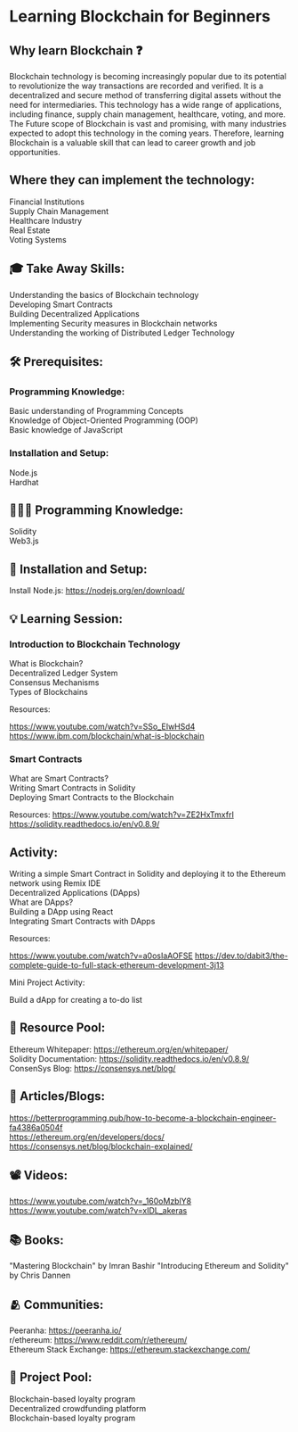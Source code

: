 # Learning Blockchain for Beginners

## Why learn Blockchain ❓

Blockchain technology is becoming increasingly popular due to its potential to revolutionize the way transactions are recorded and verified. It is a decentralized and secure method of transferring digital assets without the need for intermediaries. This technology has a wide range of applications, including finance, supply chain management, healthcare, voting, and more.
The Future scope of Blockchain is vast and promising, with many industries expected to adopt this technology in the coming years. Therefore, learning Blockchain is a valuable skill that can lead to career growth and job opportunities.

## Where they can implement the technology:

Financial Institutions <br>
Supply Chain Management <br>
Healthcare Industry <br>
Real Estate <br>
Voting Systems <br>

## 🎓 Take Away Skills:

Understanding the basics of Blockchain technology <br>
Developing Smart Contracts <br>
Building Decentralized Applications <br>
Implementing Security measures in Blockchain networks <br>
Understanding the working of Distributed Ledger Technology <br>

## 🛠️ Prerequisites:

### Programming Knowledge: <br>
Basic understanding of Programming Concepts <br>
Knowledge of Object-Oriented Programming (OOP) <br>
Basic knowledge of JavaScript <br>

### Installation and Setup:

Node.js <br> 
Hardhat <br>

## 🧑🏻‍💻 Programming Knowledge:

Solidity <br>
Web3.js <br>

## 📲 Installation and Setup:

Install Node.js: https://nodejs.org/en/download/ <br>

## 💡 Learning Session:

### Introduction to Blockchain Technology

What is Blockchain? <br>
Decentralized Ledger System <br>
Consensus Mechanisms <br>
Types of Blockchains <br>

Resources:

https://www.youtube.com/watch?v=SSo_EIwHSd4 <br>
https://www.ibm.com/blockchain/what-is-blockchain <br>

### Smart Contracts

What are Smart Contracts? <br>
Writing Smart Contracts in Solidity <br>
Deploying Smart Contracts to the Blockchain <br>

Resources:
https://www.youtube.com/watch?v=ZE2HxTmxfrI <br>
https://solidity.readthedocs.io/en/v0.8.9/ <br>

## Activity:

Writing a simple Smart Contract in Solidity and deploying it to the Ethereum network using Remix IDE <br>
Decentralized Applications (DApps) <br>
What are DApps? <br>
Building a DApp using React <br>
Integrating Smart Contracts with DApps <br>

Resources:

https://www.youtube.com/watch?v=a0osIaAOFSE
https://dev.to/dabit3/the-complete-guide-to-full-stack-ethereum-development-3j13

Mini Project Activity:

Build a dApp for creating a to-do list

## 🔖 Resource Pool:

Ethereum Whitepaper: https://ethereum.org/en/whitepaper/ <br>
Solidity Documentation: https://solidity.readthedocs.io/en/v0.8.9/  <br>
ConsenSys Blog: https://consensys.net/blog/ 

## 📄 Articles/Blogs:

https://betterprogramming.pub/how-to-become-a-blockchain-engineer-fa4386a0504f <br>
https://ethereum.org/en/developers/docs/ <br>
https://consensys.net/blog/blockchain-explained/ <br>

## 📽️ Videos:

https://www.youtube.com/watch?v=_160oMzblY8 <br>
https://www.youtube.com/watch?v=xIDL_akeras <br>

## 📚 Books:

"Mastering Blockchain" by Imran Bashir
"Introducing Ethereum and Solidity" by Chris Dannen

## 🫂 Communities:

Peeranha: https://peeranha.io/ <br>
r/ethereum: https://www.reddit.com/r/ethereum/ <br>
Ethereum Stack Exchange: https://ethereum.stackexchange.com/ <br>

## 🚀 Project Pool:

Blockchain-based loyalty program <br>
Decentralized crowdfunding platform <br>
Blockchain-based loyalty program <br>
